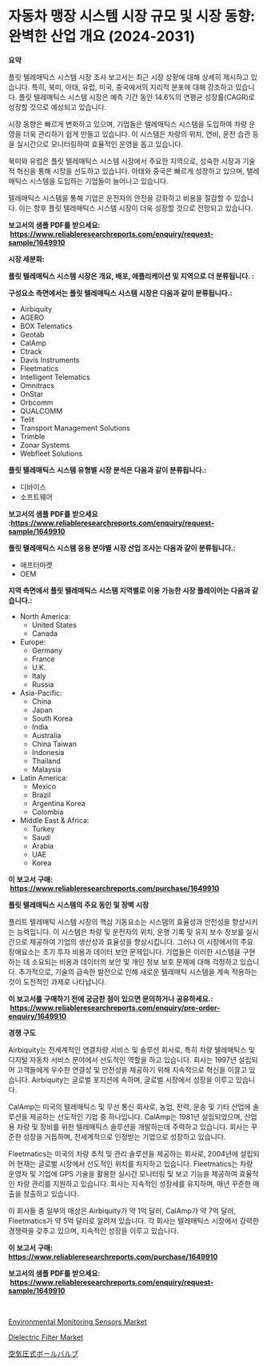 <p><h1>자동차 맹장 시스템 시장 규모 및 시장 동향: 완벽한 산업 개요 (2024-2031)</h1></p><p><strong>요약</strong></p>
<p><p>플릿 텔레매틱스 시스템 시장 조사 보고서는 최근 시장 상황에 대해 상세히 제시하고 있습니다. 특히, 북미, 아태, 유럽, 미국, 중국에서의 지리적 분포에 대해 강조하고 있습니다. 플릿 텔레매틱스 시스템 시장은 예측 기간 동안 14.6%의 연평균 성장률(CAGR)로 성장할 것으로 예상되고 있습니다.</p><p>시장 동향은 빠르게 변화하고 있으며, 기업들은 텔레매틱스 시스템을 도입하여 차량 운영을 더욱 관리하기 쉽게 만들고 있습니다. 이 시스템은 차량의 위치, 연비, 운전 습관 등을 실시간으로 모니터링하여 효율적인 운영을 돕고 있습니다.</p><p>북미와 유럽은 플릿 텔레매틱스 시스템 시장에서 주요한 지역으로, 성숙한 시장과 기술적 혁신을 통해 시장을 선도하고 있습니다. 아태와 중국은 빠르게 성장하고 있으며, 텔레매틱스 시스템을 도입하는 기업들이 늘어나고 있습니다.</p><p>텔레매틱스 시스템을 통해 기업은 운전자의 안전을 강화하고 비용을 절감할 수 있습니다. 이는 향후 플릿 텔레매틱스 시스템 시장이 더욱 성장할 것으로 전망되고 있습니다.</p></p>
<p><strong>보고서의 샘플 PDF를 받으세요: &nbsp;<a href="https://www.reliableresearchreports.com/enquiry/request-sample/1649910">https://www.reliableresearchreports.com/enquiry/request-sample/1649910</a></strong></p>
<p><strong>시장 세분화:</strong></p>
<p><strong> 플릿 텔레매틱스 시스템 시장은 개요, 배포, 애플리케이션 및 지역으로 더 분류됩니다. :</strong></p>
<p><strong>구성요소 측면에서는 플릿 텔레매틱스 시스템 시장은 다음과 같이 분류됩니다.:</strong></p>
<p><ul><li>Airbiquity</li><li>AGERO</li><li>BOX Telematics</li><li>Geotab</li><li>CalAmp</li><li>Ctrack</li><li>Davis Instruments</li><li>Fleetmatics</li><li>Intelligent Telematics</li><li>Omnitracs</li><li>OnStar</li><li>Orbcomm</li><li>QUALCOMM</li><li>Telit</li><li>Transport Management Solutions</li><li>Trimble</li><li>Zonar Systems</li><li>Webfleet Solutions</li></ul></p>
<p><strong> 플릿 텔레매틱스 시스템 유형별 시장 분석은 다음과 같이 분류됩니다.:</strong></p>
<p><ul><li>디바이스</li><li>소프트웨어</li></ul></p>
<p><strong>보고서의 샘플 PDF를 받으세요 :<a href="https://www.reliableresearchreports.com/enquiry/request-sample/1649910">https://www.reliableresearchreports.com/enquiry/request-sample/1649910</a></strong></p>
<p><strong> 플릿 텔레매틱스 시스템 응용 분야별 시장 산업 조사는 다음과 같이 분류됩니다.:</strong></p>
<p><ul><li>애프터마켓</li><li>OEM</li></ul></p>
<p><strong>지역 측면에서 플릿 텔레매틱스 시스템 지역별로 이용 가능한 시장 플레이어는 다음과 같습니다.:</strong></p>
<p><ul>
    <li>
        North America:
        <ul>
            <li>United States</li>
            <li>Canada</li>
        </ul>
    </li>
    <li>
        Europe:
        <ul>
            <li>Germany</li>
            <li>France</li>
            <li>U.K.</li>
            <li>Italy</li>
            <li>Russia</li>
        </ul>
    </li>
    <li>
        Asia-Pacific:
        <ul>
            <li>China</li>
            <li>Japan</li>
            <li>South Korea</li>
            <li>India</li>
            <li>Australia</li>
            <li>China Taiwan</li>
            <li>Indonesia</li>
            <li>Thailand</li>
            <li>Malaysia</li>
        </ul>
    </li>
    <li>
        Latin America:
        <ul>
            <li>Mexico</li>
            <li>Brazil</li>
            <li>Argentina Korea</li>
            <li>Colombia</li>
        </ul>
    </li>
    <li>
        Middle East & Africa:
        <ul>
            <li>Turkey</li>
            <li>Saudi</li>
            <li>Arabia</li>
            <li>UAE</li>
            <li>Korea</li>
        </ul>
    </li>
    </ul></p>
<p><strong>이 보고서 구매: &nbsp;<a href="https://www.reliableresearchreports.com/purchase/1649910">https://www.reliableresearchreports.com/purchase/1649910</a></strong></p>
<p><strong>플릿 텔레매틱스 시스템의 주요 동인 및 장벽 시장</strong></p>
<p><p>플리트 텔레매틱 시스템 시장의 핵심 기동요소는 시스템의 효율성과 안전성을 향상시키는 능력입니다. 이 시스템은 차량 및 운전자의 위치, 운행 기록 및 유지 보수 정보를 실시간으로 제공하여 기업의 생산성과 효율성을 향상시킵니다. 그러나 이 시장에서의 주요 장애요소는 초기 투자 비용과 데이터 보안 문제입니다. 기업들은 이러한 시스템을 구현하는 데 소요되는 비용과 데이터의 보안 및 개인 정보 보호 문제에 대해 걱정하고 있습니다. 추가적으로, 기술의 급속한 발전으로 인해 새로운 텔레매틱 시스템을 계속 적용하는 것이 도전적인 과제로 나타납니다.</p></p>
<p><strong>이 보고서를 구매하기 전에 궁금한 점이 있으면 문의하거나 공유하세요.: &nbsp;<a href="https://www.reliableresearchreports.com/enquiry/pre-order-enquiry/1649910">https://www.reliableresearchreports.com/enquiry/pre-order-enquiry/1649910</a></strong></p>
<p><strong>경쟁 구도</strong></p>
<p><p>Airbiquity는 전세계적인 연결차량 서비스 및 솔루션 회사로, 특히 차량 텔레매틱스 및 디지털 자동차 서비스 분야에서 선도적인 역할을 하고 있습니다. 회사는 1997년 설립되어 고객들에게 우수한 연결성 및 안전성을 제공하기 위해 지속적으로 혁신을 이끌고 있습니다. Airbiquity는 글로벌 포지션에 속하며, 글로벌 시장에서 성장을 이루고 있습니다.</p><p>CalAmp는 미국의 텔레매틱스 및 무선 통신 회사로, 농업, 전력, 운송 및 기타 산업에 솔루션을 제공하는 선도적인 기업 중 하나입니다. CalAmp는 1981년 설립되었으며, 산업용 차량 및 장비를 위한 텔레매틱스 솔루션을 개발하는데 주력하고 있습니다. 회사는 꾸준한 성장을 거듭하며, 전세계적으로 인정받는 기업으로 성장하고 있습니다.</p><p>Fleetmatics는 미국의 차량 추적 및 관리 솔루션을 제공하는 회사로, 2004년에 설립되어 현재는 글로벌 시장에서 선도적인 위치를 차지하고 있습니다. Fleetmatics는 차량 운영자 및 기업에 GPS 기술을 활용한 실시간 모니터링 및 보고 기능을 제공하여 효율적인 차량 관리를 지원하고 있습니다. 회사는 지속적인 성장세를 유지하며, 매년 꾸준한 매출을 창출하고 있습니다.</p><p>이 회사들 중 일부의 매상은 Airbiquity가 약 1억 달러, CalAmp가 약 7억 달러, Fleetmatics가 약 5억 달러로 알려져 있습니다. 각 회사는 텔레매틱스 시장에서 강력한 경쟁력을 갖추고 있으며, 지속적인 성장을 이루고 있습니다.</p></p>
<p><strong>이 보고서 구매: &nbsp; <a href="https://www.reliableresearchreports.com/purchase/1649910">https://www.reliableresearchreports.com/purchase/1649910</a></strong></p>
<p><strong>보고서의 샘플 PDF를 받으세요: &nbsp;<a href="https://www.reliableresearchreports.com/enquiry/request-sample/1649910">https://www.reliableresearchreports.com/enquiry/request-sample/1649910</a></strong><strong></strong></p>
<p>&nbsp;</p>
<p><p><a href="https://github.com/juniordelafrance/Market-Research-Report-List-2/blob/main/environmental-monitoring-sensors-market.md">Environmental Monitoring Sensors Market</a></p><p><a href="https://github.com/rahu1506/Market-Research-Report-List-3/blob/main/dielectric-filter-market.md">Dielectric Filter Market</a></p><p><a href="https://github.com/Sophiaard2003/Market-Research-Report-List-1/blob/main/551855110699.md">空気圧式ボールバルブ</a></p></p>